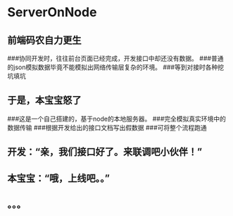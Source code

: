 # ServerOnNode
## 前端码农自力更生


###协同开发时，往往前台页面已经完成，开发接口中却还没有数据。
###普通的json模拟数据毕竟不能模拟出网络传输层复杂的环境。
###等到对接时各种挖坑填坑

## 于是，本宝宝怒了

###这是一个自己搭建的，基于node的本地服务器。
###完全模拟真实环境中的数据传输
###根据开发给出的接口文档写出假数据
###可将整个流程跑通

## 开发：“亲，我们接口好了。来联调吧小伙伴！”
## 本宝宝：“哦，上线吧。。”
## 。。。
